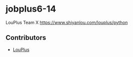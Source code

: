 # jobplus6-14

LouPlus Team X https://www.shiyanlou.com/louplus/python

## Contributors

* [LouPlus](https://github.com/LouPlus)
